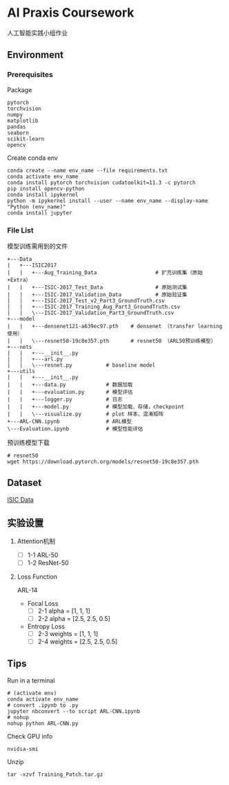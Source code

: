 # AI Praxis Coursework

人工智能实践小组作业


## Environment

### Prerequisites

Package

```
pytorch
torchvision
numpy
matplotlib
pandas
seaborn
scikit-learn
opencv
```

Create conda env

```shell
conda create --name env_name --file requirements.txt
conda activate env_name
conda install pytorch torchvision cudatoolkit=11.3 -c pytorch
pip install opencv-python
conda install ipykernel
python -m ipykernel install --user --name env_name --display-name "Python (env_name)"
conda install jupyter
```


### File List

模型训练需用到的文件

```
+---Data
|   +---ISIC2017
|   |   +---Aug_Training_Data			     	# 扩充训练集（原始+Extra）
|   |   +---ISIC-2017_Test_Data					# 原始测试集
|   |   +---ISIC-2017_Validation_Data			# 原始验证集
|   |   +---ISIC-2017_Test_v2_Part3_GroundTruth.csv
|   |   +---ISIC-2017_Training_Aug_Part3_GroundTruth.csv
|   |   \---ISIC-2017_Validation_Part3_GroundTruth.csv
+---model
|   |   +---densenet121-a639ec97.pth	# densenet （transfer learning 使用）
|   |   \---resnet50-19c8e357.pth		# resnet50 （ARL50预训练模型）
+---nets
|   |   +---__init__.py
|   |   +---arl.py
|   |   \---resnet.py			# baseline model
+---utils
|   |   +---__init__.py
|   |   +---data.py				# 数据加载
|   |   +---evaluation.py		# 模型评估
|   |   +---logger.py			# 日志
|   |   +---model.py			# 模型加载、存储，checkpoint
|   |   \---visualize.py		# plot 样本、混淆矩阵
+---ARL-CNN.ipynb				# ARL模型
\---Evaluation.ipynb			# 模型性能评估
```

预训练模型下载

```shell
# resnet50
wget https://download.pytorch.org/models/resnet50-19c8e357.pth
```



## Dataset

[ISIC Data](https://challenge.isic-archive.com/data/)

## 实验设置

1. Attention机制

   - [ ] 1-1 ARL-50
   - [ ] 1-2 ResNet-50

2. Loss Function

   ARL-14

   - Focal Loss
     - [ ] 2-1 alpha = [1, 1, 1]
     - [ ] 2-2 alpha = [2.5, 2.5, 0.5]
   - Entropy Loss
     - [ ] 2-3 weights = [1, 1, 1]
     - [ ] 2-4 weights = [2.5, 2.5, 0.5]

## Tips

Run in a terminal

```shell
# (activate env)
conda activate env_name
# convert .ipynb to .py
jupyter nbconvert --to script ARL-CNN.ipynb
# nohup
nohup python ARL-CNN.py
```

Check GPU info

```shell
nvidia-smi
```

Unzip

```shell
tar -xzvf Training_Patch.tar.gz
```